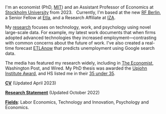 I'm an economist (PhD, [MIT](https://economics.mit.edu/)) and an Assistant Professor of Economics at [Stockholm University](https://www.su.se/department-of-economics/) from 2023.   Currently, I'm based at the new [RF Berlin](https://www.rfberlin.com/), a Senior Fellow at [Etla](https://www.etla.fi/en/), and a Research Affiliate at [IZA](https://www.iza.org/).

My [research](/#workingpapers) focuses on technology, work, and psychology using novel large-scale data. For example, my latest work documents that when firms adopted advanced technologies they increased employment—contrasting with common concerns about the future of work. I've also created a real-time forecast [ETLAnow](https://www.etla.fi/en/etlanow/) that predicts unemployment using Google search data.

The media has featured my research widely, including in [The Economist](https://www.economist.com/finance-and-economics/2022/01/22/economists-are-revising-their-views-on-robots-and-jobs), Washington Post, and Wired. My PhD thesis was awarded the [Upjohn Institute Award](https://www.upjohn.org/2022-Dissertation-Awardees), and HS listed me in their [35 under 35](https://www.hs.fi/visio/art-2000007825436.html).

__[CV](/pdf/Tuhkuri_CV.pdf)__ (Updated April 2023)

__[Research Statement](/pdf/Tuhkuri_Research.pdf)__ (Updated October 2022)

__[Fields]()__: Labor Economics, Technology and Innovation, Psychology and Economics.